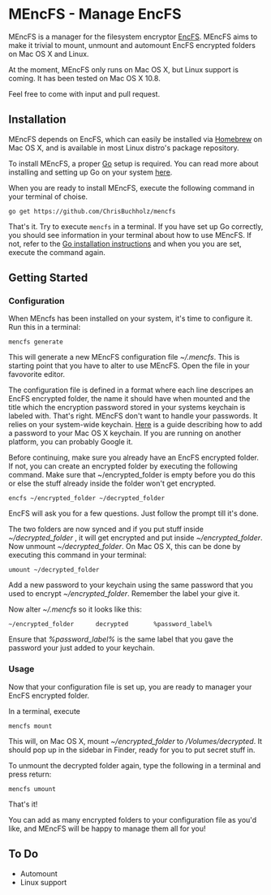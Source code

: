 MEncFS - Manage EncFS
=====================

MEncFS is a manager for the filesystem encryptor
[EncFS](http://www.arg0.net/encfs). MEncFS aims to make it trivial to mount,
unmount and automount EncFS encrypted folders on Mac OS X and Linux.

At the moment, MEncFS only runs on Mac OS X, but Linux support is coming.
It has been tested on Mac OS X 10.8.

Feel free to come with input and pull request.

## Installation

MEncFS depends on EncFS, which can easily be installed via
[Homebrew](http://mxcl.github.com/homebrew/) on Mac OS X, and is available in
most Linux distro's package repository.

To install MEncFS, a proper [Go](http://golang.org/) setup is required. You
can read more about installing and setting up Go on your system
[here](http://golang.org/doc/install).

When you are ready to install MEncFS, execute the following command in your
terminal of choise.

    go get https://github.com/ChrisBuchholz/mencfs

That's it. Try to execute `mencfs` in a terminal. If you have set up Go
correctly, you should see information in your terminal about how to use MEncFS.
If not, refer to the
[Go installation instructions](http://golang.org/doc/install) and when you
you are set, execute the command again.

## Getting Started

### Configuration

When MEncfs has been installed on your system, it's time to configure it.
Run this in a terminal:

    mencfs generate

This will generate a new MEncFS configuration file *~/.mencfs*. This is starting
point that you have to alter to use MEncFS. Open the file in your favovorite
editor.

The configuration file is defined in a format where each line descripes an
EncFS encrypted folder, the name it should have when mounted and the title
which the encryption password stored in your systems keychain is labeled with.
That's right. MEncFS don't want to handle your passwords. It relies on your
system-wide keychain. [Here](https://support.apple.com/kb/PH7282)
is a guide describing how to add a password to your Mac OS X keychain. If
you are running on another platform, you can probably Google it.

Before continuing, make sure you already have an EncFS encrypted folder. If not,
you can create an encrypted folder by executing the following command. Make
sure that ~/encrypted_folder is empty before you do this or else the stuff
already inside the folder won't get encrypted.

    encfs ~/encrypted_folder ~/decrypted_folder

EncFS will ask you for a few questions. Just follow the prompt till it's
done. 

The two folders are now synced and if you put stuff inside *~/decrypted_folder*
, it will get encrypted and put inside *~/encrypted_folder*. Now unmount
*~/decrypted_folder*. On Mac OS X, this can be done by executing this command
in your terminal:

    umount ~/decrypted_folder

Add a new password to your keychain using the same password that you used to
encrypt *~/encrypted_folder*. Remember the label your give it.

Now alter *~/.mencfs* so it looks like this:

    ~/encrypted_folder		decrypted		%password_label%

Ensure that *%password_label%* is the same label that you gave the password
your just added to your keychain.

### Usage

Now that your configuration file is set up, you are ready to manager your 
EncFS encrypted folder.

In a terminal, execute

    mencfs mount

This will, on Mac OS X, mount *~/encrypted_folder* to */Volumes/decrypted*. It
should pop up in the sidebar in Finder, ready for you to put secret stuff in.

To unmount the decrypted folder again, type the following in a terminal
and press return:

    mencfs umount

That's it!

You can add as many encrypted folders to your configuration file as you'd like,
and MEncFS will be happy to manage them all for you!

## To Do

* Automount
* Linux support
